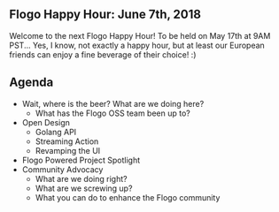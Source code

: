 ## Flogo Happy Hour: June 7th, 2018
Welcome to the next Flogo Happy Hour! To be held on May 17th at 9AM PST... Yes, I know, not exactly a happy hour, but at least our European friends can enjoy a fine beverage of their choice! :)

## Agenda
- Wait, where is the beer? What are we doing here?
  * What has the Flogo OSS team been up to?
- Open Design
  * Golang API
  * Streaming Action
  * Revamping the UI
- Flogo Powered Project Spotlight
- Community Advocacy
  * What are we doing right?
  * What are we screwing up?
  * What you can do to enhance the Flogo community
